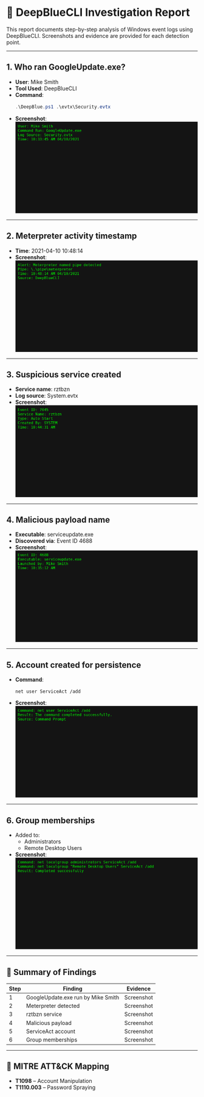 
# 📝 DeepBlueCLI Investigation Report

This report documents step-by-step analysis of Windows event logs using DeepBlueCLI. Screenshots and evidence are provided for each detection point.

---

## 1. Who ran GoogleUpdate.exe?
- **User**: Mike Smith
- **Tool Used**: DeepBlueCLI
- **Command**:
  ```powershell
  .\DeepBlue.ps1 .\evtx\Security.evtx
  ```
- **Screenshot**:  
  ![Step 1](screenshots/q1-googleupdate.png)

---

## 2. Meterpreter activity timestamp
- **Time**: 2021-04-10 10:48:14
- **Screenshot**:  
  ![Step 2](screenshots/q2-meterpreter.png)

---

## 3. Suspicious service created
- **Service name**: rztbzn
- **Log source**: System.evtx
- **Screenshot**:  
  ![Step 3](screenshots/q3-service-created.png)

---

## 4. Malicious payload name
- **Executable**: serviceupdate.exe
- **Discovered via**: Event ID 4688
- **Screenshot**:  
  ![Step 4](screenshots/q4-malicious-executable.png)

---

## 5. Account created for persistence
- **Command**:
  ```text
  net user ServiceAct /add
  ```
- **Screenshot**:  
  ![Step 5](screenshots/q5-user-created.png)

---

## 6. Group memberships
- Added to:
  - Administrators
  - Remote Desktop Users
- **Screenshot**:  
  ![Step 6](screenshots/q6-group-membership.png)

---

## 🎯 Summary of Findings

| Step | Finding | Evidence |
|------|---------|----------|
| 1 | GoogleUpdate.exe run by Mike Smith | Screenshot |
| 2 | Meterpreter detected | Screenshot |
| 3 | rztbzn service | Screenshot |
| 4 | Malicious payload | Screenshot |
| 5 | ServiceAct account | Screenshot |
| 6 | Group memberships | Screenshot |

---

## 📌 MITRE ATT&CK Mapping
- **T1098** – Account Manipulation  
- **T1110.003** – Password Spraying
